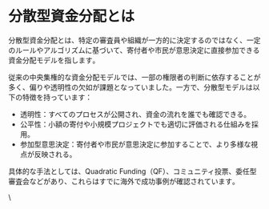 # 分散型資金分配とは

分散型資金分配とは、特定の審査員や組織が一方的に決定するのではなく、一定のルールやアルゴリズムに基づいて、寄付者や市民が意思決定に直接参加できる資金分配モデルを指します​。

従来の中央集権的な資金分配モデルでは、一部の権限者の判断に依存することが多く、偏りや透明性の欠如が課題となっていました。一方で、分散型モデルは以下の特徴を持っています：

* 透明性：すべてのプロセスが公開され、資金の流れを誰でも確認できる。
* 公平性：小額の寄付や小規模プロジェクトでも適切に評価される仕組みを採用。
* 参加型意思決定：寄付者や市民が意思決定に参加することで、より多様な視点が反映される。

具体的な手法としては、Quadratic Funding（QF）、コミュニティ投票、委任型審査会などがあり、これらはすでに海外で成功事例が確認されています​。

\
